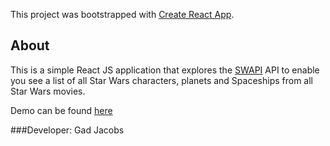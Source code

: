 This project was bootstrapped with [Create React App](https://github.com/facebook/create-react-app).

## About

This is a simple React JS application that explores the [SWAPI](https://swapi.co/api/) API to enable you see a list of all Star Wars characters, planets and Spaceships from all Star Wars movies.

Demo can be found [here](https://swapy.netlify.com/)

###Developer: Gad Jacobs
